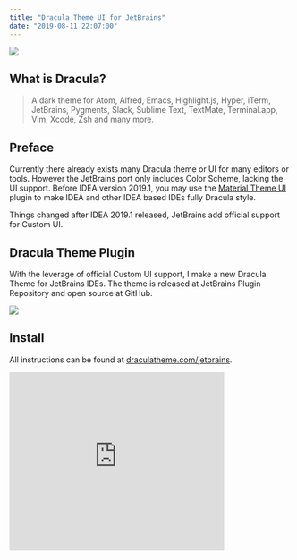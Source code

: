 ```yaml
---
title: "Dracula Theme UI for JetBrains"
date: "2019-08-11 22:07:00"
---
```


![](/images/dracula/dracula-theme.png)

## What is Dracula?

> A dark theme for Atom, Alfred, Emacs, Highlight.js, Hyper, iTerm, JetBrains, Pygments, Slack, Sublime Text, TextMate, Terminal.app, Vim, Xcode, Zsh and many more.

## Preface

Currently there already exists many Dracula theme or UI for many editors or tools. However the JetBrains port only includes Color Scheme, lacking the UI support. Before IDEA version 2019.1, you may use the [Material Theme UI](https://github.com/ChrisRM/material-theme-jetbrains) plugin to make IDEA and other IDEA based IDEs fully Dracula style.

Things changed after IDEA 2019.1 released, JetBrains add official support for Custom UI.

## Dracula Theme Plugin

With the leverage of official Custom UI support, I make a new Dracula Theme for JetBrains IDEs. The theme is released at JetBrains Plugin Repository and open source at GitHub.

![](/images/dracula/screenshot.png)

## Install

All instructions can be found at [draculatheme.com/jetbrains](https://draculatheme.com/jetbrains).

<iframe frameborder="none" width="384px" height="319px" src="https://plugins.jetbrains.com/embeddable/card/12275"></iframe>